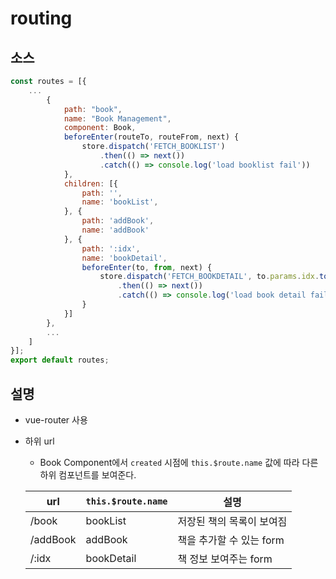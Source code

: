 # routing
## 소스
```js
const routes = [{
    ...
        {
            path: "book",
            name: "Book Management",
            component: Book,
            beforeEnter(routeTo, routeFrom, next) {
                store.dispatch('FETCH_BOOKLIST')
                    .then(() => next())
                    .catch(() => console.log('load booklist fail'))
            },
            children: [{
                path: '',
                name: 'bookList',
            }, {
                path: 'addBook',
                name: 'addBook'
            }, {
                path: ':idx',
                name: 'bookDetail',
                beforeEnter(to, from, next) {
                    store.dispatch('FETCH_BOOKDETAIL', to.params.idx.toString())
                        .then(() => next())
                        .catch(() => console.log('load book detail fail'));
                }
            }]
        },
        ...
    ]
}];
export default routes;
```
## 설명
* vue-router 사용
* 하위 url
    * Book Component에서 `created` 시점에 `this.$route.name` 값에 따라 다른 하위 컴포넌트를 보여준다.

    url|`this.$route.name`|설명
    -|-|-
    /book|bookList|저장된 책의 목록이 보여짐
    /addBook|addBook|책을 추가할 수 있는 form
    /:idx|bookDetail|책 정보 보여주는 form

<Comment></Comment>